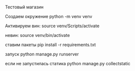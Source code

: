 Тестовый магазин

Создаем окружение python -m venv venv

Активируем вин: source venv/Scripts/activate

невин: source venv/bin/activate

ставим пакеты pip install -r requirements.txt

запуск python manage.py runserver

если не запустилась статика python manage.py collectstatic
